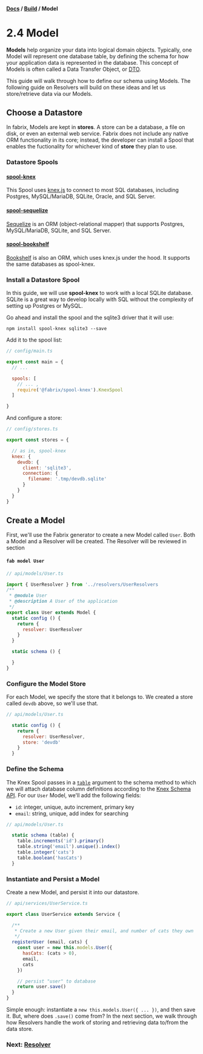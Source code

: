 #### [Docs](../../) / [Build](./) / Model

# 2.4 Model

**Models** help organize your data into logical domain objects. Typically, one Model will represent one database table, by defining the schema for how your application data is represented in the database. This concept of Models is often called a Data Transfer Object, or [DTO](https://en.wikipedia.org/wiki/Data_transfer_object).

This guide will walk through how to define our schema using Models. The following guide on Resolvers will build on these ideas and let us store/retrieve data via our Models.

## Choose a Datastore

In fabrix, Models are kept in **stores**. A store can be a database, a file on disk, or even an external web service. Fabrix does not include any native ORM functionality in its core; instead, the developer can install a Spool that enables the fuctionality for whichever kind of **store** they plan to use.

### Datastore Spools

#### [spool-knex](https://github.com/fabrix-app/spool-knex)

This Spool uses [knex.js](http://knexjs.org/) to connect to most SQL databases, including Postgres, MySQL/MariaDB, SQLite, Oracle, and SQL Server. 

#### [spool-sequelize](https://github.com/fabrix-app/spool-sequelize)

[Sequelize](http://docs.sequelizejs.com/en/v3/) is an ORM (object-relational mapper) that supports Postgres, MySQL/MariaDB, SQLite, and SQL Server.

#### [spool-bookshelf](https://github.com/fabrix-app/spool-bookshelf)

[Bookshelf](http://bookshelfjs.org/) is also an ORM, which uses knex.js under the hood. It supports the same databases as spool-knex.

### Install a Datastore Spool

In this guide, we will use **spool-knex** to work with a local SQLite database. SQLite is a great way to develop locally with SQL without the complexity of setting up Postgres or MySQL.

Go ahead and install the spool and the sqlite3 driver that it will use:

```
npm install spool-knex sqlite3 --save
```

Add it to the spool list:

```js
// config/main.ts

export const main = {
  // ...

  spools: [
    // ... ,
    require('@fabrix/spool-knex').KnexSpool
  ]

}
```

And configure a store:

```js
// config/stores.ts

export const stores = {

  // as in, spool-knex
  knex: {
    devdb: {
      client: 'sqlite3',
      connection: {
        filename: '.tmp/devdb.sqlite'
      }
    }
  }
}
```

## Create a Model

First, we'll use the Fabrix generator to create a new Model called `User`. Both a Model and a Resolver will be created. The Resolver will be reviewed in section

#### `fab model User`

```js
// api/models/User.ts

import { UserResolver } from '../resolvers/UserResolvers
/**
 * @module User
 * @description A User of the application
 */
export class User extends Model {
  static config () {
    return {
      resolver: UserResolver
    }
  }

  static schema () {

  }
}
```

### Configure the Model Store

For each Model, we specify the store that it belongs to. We created a store called `devdb` above, so we'll use that.

```js
// api/models/User.ts

  static config () {
    return {
      resolver: UserResolver,
      store: 'devdb'
    }
  }
```

### Define the Schema

The Knex Spool passes in a [`table`](http://knexjs.org/#Schema-table) argument to the schema method to which we will attach database column definitions according to the [Knex Schema API](http://knexjs.org/#Schema). For our `User` Model, we'll add the following fields:

- `id`: integer, unique, auto increment, primary key
- `email`: string, unique, add index for searching

```js
// api/models/User.ts

  static schema (table) {
    table.increments('id').primary()
    table.string('email').unique().index()
    table.integer('cats')
    table.boolean('hasCats')
  }
```

### Instantiate and Persist a Model

Create a new Model, and persist it into our datastore.

```js
// api/services/UserService.ts

export class UserService extends Service {

  /**
   * Create a new User given their email, and number of cats they own
   */
  registerUser (email, cats) {
    const user = new this.models.User({
      hasCats: (cats > 0),
      email,
      cats
    })

    // persist "user" to database
    return user.save()
  }
}
```

Simple enough: instantiate a `new this.models.User({ ... })`, and then save it. But, where does `.save()` come from? In the next section, we walk through how Resolvers handle the work of storing and retrieving data to/from the data store.

### Next: [Resolver](resolver.md)
